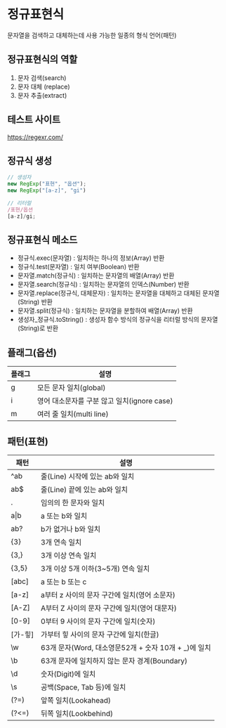 # 정규표현식
문자열을 검색하고 대체하는데 사용 가능한 일종의 형식 언어(패턴)

## 정규표현식의 역할

1. 문자 검색(search)
2. 문자 대체 (replace)
3. 문자 추출(extract)

## 테스트 사이트

https://regexr.com/

## 정규식 생성

```js
// 생성자
new RegExp("표현", "옵션");
new RegExp("[a-z]", "gi")

// 리터럴
/표현/옵션
[a-z]/gi;
```

## 정규표현식 메소드
- 정규식.exec(문자열) : 일치하는 하나의 정보(Array) 반환
- 정규식.test(문자열) : 일치 여부(Boolean) 반환
- 문자열.match(정규식) : 일치하는 문자열의 배열(Array) 반환
- 문자열.search(정규식) : 일치하는 문자열의 인덱스(Number) 반환
- 문자열.replace(정규식, 대체문자) : 일치하는 문자열을 대체하고 대체된 문자열(String) 반환
- 문자열.split(정규식) : 일치하는 문자열을 분할하여 배열(Array) 반환
- 생성자_정규식.toString() : 생성자 함수 방식의 정규식을 리터럴 방식의 문자열(String)로 반환

## 플래그(옵션)
플래그 | 설명
-- | --
g | 모든 문자 일치(global)
i | 영어 대소문자를 구분 않고 일치(ignore case)
m | 여러 줄 일치(multi line)

## 패턴(표현)
패턴 | 설명
-- | --
^ab | 줄(Line) 시작에 있는 ab와 일치
ab$ | 줄(Line) 끝에 있는 ab와 일치
. | 임의의 한 문자와 일치
a\|b | a 또는 b와 일치
ab? | b가 없거나 b와 일치
{3} | 3개 연속 일치
{3,} | 3개 이상 연속 일치
{3,5} | 3개 이상 5개 이하(3~5개) 연속 일치
[abc] | a 또는 b 또는 c
[a-z] | a부터 z 사이의 문자 구간에 일치(영어 소문자)
[A-Z] | A부터 Z 사이의 문자 구간에 일치(영어 대문자)
[0-9] | 0부터 9 사이의 문자 구간에 일치(숫자)
[가-힣] | 가부터 힣 사이의 문자 구간에 일치(한글)
\w | 63개 문자(Word, 대소영문52개 + 숫자 10개 + _)에 일치
\b | 63개 문자에 일치하지 않는 문자 경계(Boundary)
\d | 숫자(Digit)에 일치
\s | 공백(Space, Tab 등)에 일치
(?=) | 앞쪽 일치(Lookahead)
(?<=) | 뒤쪽 일치(Lookbehind)
